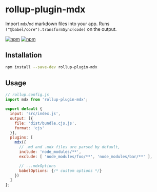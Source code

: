 # rollup-plugin-mdx
Import `mdx`/`md` markdown files into your app. Runs `("@babel/core").transformSync(code)` on the output.

[![npm](https://img.shields.io/npm/v/rollup-plugin-mdx.svg)](https://www.npmjs.com/package/rollup-plugin-mdx)
[![npm](https://img.shields.io/npm/dt/rollup-plugin-mdx.svg)](https://www.npmjs.com/package/rollup-plugin-mdx)


## Installation

```sh
npm install --save-dev rollup-plugin-mdx
```

## Usage

```js
// rollup.config.js
import mdx from 'rollup-plugin-mdx';

export default {
  input: 'src/index.js',
  output: [{
    file: 'dist/bundle.cjs.js',
    format: 'cjs'
  }],
  plugins: [
    mdx({
      // .md and .mdx files are parsed by default,
      include: 'node_modules/**',
      exclude: [ 'node_modules/foo/**', 'node_modules/bar/**' ],

      // ...mdxOptions
      babelOptions: {/* custom options */}
    })
  ]
};
```
